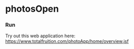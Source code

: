 # photosOpen

### Run

Try out this web application here: https://www.totalfruition.com/photoApp/home/overview.jsf

